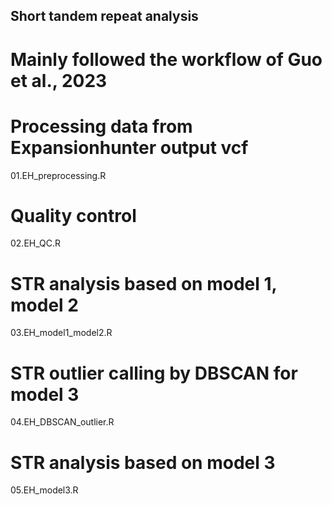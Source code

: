 ## Short tandem repeat analysis
# Mainly followed the workflow of Guo et al., 2023

# Processing data from Expansionhunter output vcf
01.EH_preprocessing.R	

# Quality control
02.EH_QC.R		

# STR analysis based on model 1, model 2
03.EH_model1_model2.R	

# STR outlier calling by DBSCAN for model 3
04.EH_DBSCAN_outlier.R	

# STR analysis based on model 3
05.EH_model3.R	